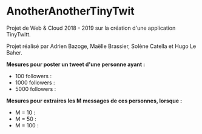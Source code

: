 # AnotherAnotherTinyTwit

Projet de Web & Cloud 2018 - 2019 sur la création d'une application TinyTwitt.

Projet réalisé par Adrien Bazoge, Maëlle Brassier, Solène Catella et Hugo Le Baher.

**Mesures pour poster un tweet d'une personne ayant :**
* 100 followers :
* 1000 followers :
* 5000 followers :

**Mesures pour extraires les M messages de ces personnes, lorsque :**
* M = 10 :
* M = 50 :
* M = 100 :
